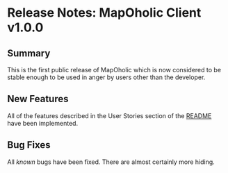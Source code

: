 # Release Notes: MapOholic Client v1.0.0

## Summary

This is the first public release of MapOholic which is now considered to be stable enough to be used in anger by users other than the developer.

## New Features

All of the features described in the User Stories section of the [README]('../README.md') have been implemented.

## Bug Fixes

All *known* bugs have been fixed. There are almost certainly more hiding.
